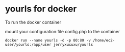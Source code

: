 # yourls for docker

To run the docker container

mount your configuration file config.php to the container

~~~
docker run --name yourls -d -p 80:80 -v /home/ec2-user/yourls:/app/user jerryxuxuxu/yourls
~~~
